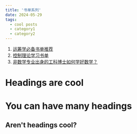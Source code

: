 ```yaml
---
title: '书单系列'
date: 2024-05-29
tags:
  - cool posts
  - category1
  - category2
---
```


1. [运筹学必备书单推荐](https://zhuanlan.zhihu.com/p/88568385)
2. [控制理论学习书单](https://zhuanlan.zhihu.com/p/82269600)
3. [非数学专业出身的工科博士如何学好数学？](https://zhuanlan.zhihu.com/p/118659946)

Headings are cool
======

You can have many headings
======

Aren't headings cool?
------
